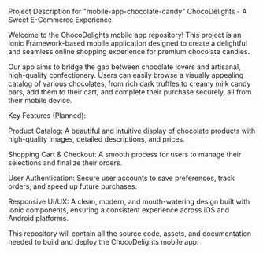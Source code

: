 Project Description for "mobile-app-chocolate-candy"
ChocoDelights - A Sweet E-Commerce Experience

Welcome to the ChocoDelights mobile app repository! This project is an Ionic Framework-based mobile application designed to create a delightful and seamless online shopping experience for premium chocolate candies.

Our app aims to bridge the gap between chocolate lovers and artisanal, high-quality confectionery. Users can easily browse a visually appealing catalog of various chocolates, from rich dark truffles to creamy milk candy bars, add them to their cart, and complete their purchase securely, all from their mobile device.

Key Features (Planned):

Product Catalog: A beautiful and intuitive display of chocolate products with high-quality images, detailed descriptions, and prices.

Shopping Cart & Checkout: A smooth process for users to manage their selections and finalize their orders.

User Authentication: Secure user accounts to save preferences, track orders, and speed up future purchases.

Responsive UI/UX: A clean, modern, and mouth-watering design built with Ionic components, ensuring a consistent experience across iOS and Android platforms.

This repository will contain all the source code, assets, and documentation needed to build and deploy the ChocoDelights mobile app.
